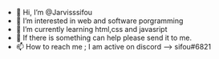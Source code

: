 - 👋 Hi, I’m @Jarvisssifou
- 👀 I’m interested in web and software porgramming
- 🌱 I’m currently learning html,css and javasript
- 💞️ If there is something can help please send it to me. 
- 📫 How to reach me ; I am active on discord --> sifou#6821

<!---
Jarvisssifou/Jarvisssifou is a ✨ special ✨ repository because its `README.md` (this file) appears on your GitHub profile.
You can click the Preview link to take a look at your changes.
--->
